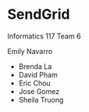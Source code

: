 # SendGrid

Informatics 117 Team 6

Emily Navarro

- Brenda La
- David Pham
- Eric Chou
- Jose Gomez
- Sheila Truong

